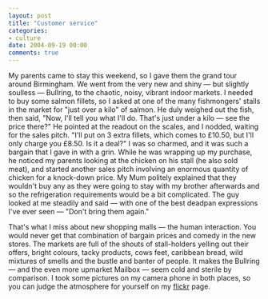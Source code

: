 ```yaml
---
layout: post
title: "Customer service"
categories:
- culture
date: 2004-09-19 00:00
comments: true
---
```


<p>
My parents came to stay this weekend, so I gave them the grand tour around Birmingham. We went from the very new and shiny &mdash; but slightly soulless &mdash; Bullring, to the chaotic, noisy, vibrant indoor markets. I needed to buy some salmon fillets, so I asked at one of the many fishmongers' stalls in the market for "just over a kilo" of salmon. He duly weighed out the fish, then said, "Now, I'll tell you what I'll do. That's just under a kilo &mdash; see the price there?" He pointed at the readout on the scales, and I nodded, waiting for the sales pitch. "I'll put on 3 extra fillets, which comes to &pound;10.50, but I'll only charge you &pound;8.50. Is it a deal?" I was so charmed, and it was such a bargain that I gave in with a grin. While he was wrapping up my purchase, he noticed my parents looking at the chicken on his stall (he also sold meat), and started another sales pitch involving an enormous quantity of chicken for a knock-down price. My Mum politely explained that they wouldn't buy any as they were going to stay with my brother afterwards and so the refrigeration requirements would be a bit complicated. The guy looked at me steadily and said &mdash; with one of the best deadpan expressions I've ever seen &mdash; "Don't bring them again."
</p><p>
That's what I miss about new shopping malls &mdash; the human interaction. You would never get that combination of bargain prices and comedy in the new stores. The markets are full of the shouts of stall-holders yelling out their offers, bright colours, tacky products, cows feet, caribbean bread, wild mixtures of smells and the bustle and banter of people. It makes the Bullring &mdash; and the even more upmarket Mailbox &mdash; seem cold and sterile by comparison. I took some pictures on my camera phone in both places, so you can judge the atmosphere for yourself on my <a href="http://www.flickr.com/photos/bsag/">flickr</a> page.
</p>


